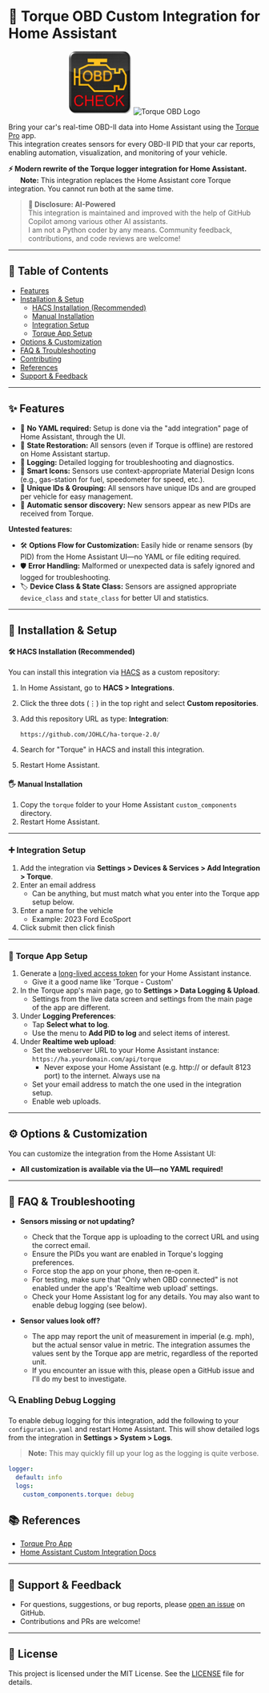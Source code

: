 # 🚗 **Torque OBD Custom Integration for Home Assistant**

<p align="center">
  <img src="https://raw.githubusercontent.com/home-assistant/brands/refs/heads/master/custom_integrations/torque_logger/icon%402x.png" alt="Torque OBD Logo" width="125" />
  <img src="https://brands.home-assistant.io/_/torque/logo@2x.png" alt="Torque OBD Logo" width="300" />
</p>

Bring your car's real-time OBD-II data into Home Assistant using the [Torque Pro](https://torque-bhp.com/) app.<br>
This integration creates sensors for every OBD-II PID that your car reports, enabling automation, visualization, and monitoring of your vehicle.

**⚡️ Modern rewrite of the Torque logger integration for Home Assistant.**<br>
&nbsp;&nbsp;&nbsp;&nbsp;&nbsp;&nbsp;**Note:** This integration replaces the Home Assistant core Torque integration. You cannot run both at the same time.

> **🤖 Disclosure: AI-Powered**<br>
> This integration is maintained and improved with the help of GitHub Copilot among various other AI assistants.<br> 
> I am not a Python coder by any means. Community feedback, contributions, and code reviews are welcome!
---

## 📑 Table of Contents
- [Features](#-features)
- [Installation & Setup](#-installation--setup)
  - [HACS Installation (Recommended)](#-hacs-installation-recommended)
  - [Manual Installation](#-manual-installation)
  - [Integration Setup](#-installation--setup)
  - [Torque App Setup](#-torque-app-setup)
- [Options & Customization](#-options--customization)
- [FAQ & Troubleshooting](#-faq--troubleshooting)
- [Contributing](#-contributing)
- [References](#-references)
- [Support & Feedback](#-support--feedback)

---

## ✨ **Features**
- 🔧 **No YAML required:** Setup is done via the "add integration" page of Home Assistant, through the UI. 
- 💾 **State Restoration:** All sensors (even if Torque is offline) are restored on Home Assistant startup.
- 📝 **Logging:** Detailed logging for troubleshooting and diagnostics.
- 🎨 **Smart Icons:** Sensors use context-appropriate Material Design Icons (e.g., gas-station for fuel, speedometer for speed, etc.).
- 🧩 **Unique IDs & Grouping:** All sensors have unique IDs and are grouped per vehicle for easy management.
- 🚙 **Automatic sensor discovery:** New sensors appear as new PIDs are received from Torque.

**Untested features:**

- 🛠️ **Options Flow for Customization:** Easily hide or rename sensors (by PID) from the Home Assistant UI—no YAML or file editing required.
- 🛡️ **Error Handling:** Malformed or unexpected data is safely ignored and logged for troubleshooting.
- 🏷️ **Device Class & State Class:** Sensors are assigned appropriate `device_class` and `state_class` for better UI and statistics.

---

## 🚀 **Installation & Setup**

#### 🛠️ **HACS Installation (Recommended)**

You can install this integration via [HACS](https://hacs.xyz/) as a custom repository:

1. In Home Assistant, go to **HACS > Integrations**.
2. Click the three dots (⋮) in the top right and select **Custom repositories**.
3. Add this repository URL as type: **Integration**:

   ```
   https://github.com/JOHLC/ha-torque-2.0/
   ```

4. Search for "Torque" in HACS and install this integration.
5. Restart Home Assistant.

#### 🖐️ **Manual Installation**

1. Copy the `torque` folder to your Home Assistant `custom_components` directory.
2. Restart Home Assistant.

---
### ➕ **Integration Setup**

1. Add the integration via **Settings > Devices & Services > Add Integration > Torque**.
2. Enter an email address
   - Can be anything, but must match what you enter into the Torque app setup below.
3. Enter a name for the vehicle
   - Example: 2023 Ford EcoSport
4. Click submit then click finish

---

### 📱 **Torque App Setup**
1. Generate a [long-lived access token](https://community.home-assistant.io/t/how-to-get-long-lived-access-token/162159/5?) for your Home Assistant instance. 
   - Give it a good name like 'Torque - Custom' 
2. In the Torque app's main page, go to **Settings > Data Logging & Upload**.
   - Settings from the live data screen and settings from the main page of the app are different.  
3. Under **Logging Preferences**:
    - Tap **Select what to log**.
    - Use the menu to **Add PID to log** and select items of interest.
4. Under **Realtime web upload**:
    - Set the webserver URL to your Home Assistant instance: `https://ha.yourdomain.com/api/torque`
       - Never expose your Home Assistant (e.g. http:// or default 8123 port) to the internet. Always use na 
    - Set your email address to match the one used in the integration setup.
    - Enable web uploads.
    

---

## ⚙️ **Options & Customization**

You can customize the integration from the Home Assistant UI:

- **All customization is available via the UI—no YAML required!**

---

## 🙋 **FAQ & Troubleshooting**

- **Sensors missing or not updating?**
    - Check that the Torque app is uploading to the correct URL and using the correct email.
    - Ensure the PIDs you want are enabled in Torque's logging preferences.
    - Force stop the app on your phone, then re-open it.
    - For testing, make sure that "Only when OBD connected" is not enabled under the app's 'Realtime web upload' settings.
    - Check your Home Assistant log for any details. You may also want to enable debug logging (see below).

- **Sensor values look off?**
    - The app may report the unit of measurement in imperial (e.g. mph), but the actual sensor value in metric. The integration assumes the values sent by the Torque app are metric, regardless of the reported unit.
    - If you encounter an issue with this, please open a GitHub issue and I'll do my best to investigate.

### 🔍 **Enabling Debug Logging**

To enable debug logging for this integration, add the following to your `configuration.yaml` and restart Home Assistant. This will show detailed logs from the integration in **Settings > System > Logs**.

> **Note:** This may quickly fill up your log as the logging is quite verbose.

```yaml
logger:
  default: info
  logs:
    custom_components.torque: debug
```

## 📚 **References**

- [Torque Pro App](https://torque-bhp.com/)
- [Home Assistant Custom Integration Docs](https://developers.home-assistant.io/docs/creating_integration_file_structure/)

---

## 📨 **Support & Feedback**

- For questions, suggestions, or bug reports, please [open an issue](https://github.com/JOHLC/ha-torque-2.0/issues) on GitHub.
- Contributions and PRs are welcome!

---

## 📝 License

This project is licensed under the MIT License. See the [LICENSE](LICENSE) file for details.
